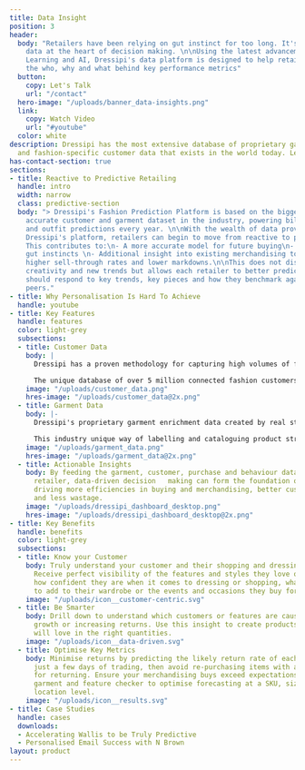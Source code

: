 ```yaml
---
title: Data Insight
position: 3
header:
  body: "Retailers have been relying on gut instinct for too long. It's time to put
    data at the heart of decision making. \n\nUsing the latest advancements in Machine
    Learning and AI, Dressipi's data platform is designed to help retailers understand
    the who, why and what behind key performance metrics"
  button:
    copy: Let's Talk
    url: "/contact"
  hero-image: "/uploads/banner_data-insights.png"
  link:
    copy: Watch Video
    url: "#youtube"
  color: white
description: Dressipi has the most extensive database of proprietary garment data
  and fashion-specific customer data that exists in the world today. Learn more.
has-contact-section: true
sections:
- title: Reactive to Predictive Retailing
  handle: intro
  width: narrow
  class: predictive-section
  body: "> Dressipi's Fashion Prediction Platform is based on the biggest and most
    accurate customer and garment dataset in the industry, powering billions of product
    and outfit predictions every year. \n\nWith the wealth of data provided from using
    Dressipi's platform, retailers can begin to move from reactive to predictive retailing.
    This contributes to:\n- A more accurate model for future buying\n- Honing expert
    gut instincts \n- Additional insight into existing merchandising tools to deliver
    higher sell-through rates and lower markdowns.\n\nThis does not distract from
    creativity and new trends but allows each retailer to better predict how they
    should respond to key trends, key pieces and how they benchmark against their
    peers."
- title: Why Personalisation Is Hard To Achieve
  handle: youtube
- title: Key Features
  handle: features
  color: light-grey
  subsections:
  - title: Customer Data
    body: |
      Dressipi has a proven methodology for capturing high volumes of fashion-specific customer data, giving retailers a deeper understanding of core customers and customer segments across all product sales and returns.

      The unique database of over 5 million connected fashion customers means retailers can see accurate data on attitudes to trends, preferences, lifestyle and where else the customer shops for key wardrobe items along with how their profile attributes shift over time.
    image: "/uploads/customer_data.png"
    hres-image: "/uploads/customer_data@2x.png"
  - title: Garment Data
    body: |-
      Dressipi's proprietary garment enrichment data created by real stylists is a world first. Each garment receives up to 35 data points which are checked and validated by an in-house stylist team.

      This industry unique way of labelling and cataloguing product streams gives the retailer a useful, data-driven view of all products attributes. It enables the platform to match the right size and fit of each garment to each customer as well as to create automated outfit suggestions in real-time that are personal to every customer.
    image: "/uploads/garment_data.png"
    hres-image: "/uploads/garment_data@2x.png"
  - title: Actionable Insights
    body: By feeding the garment, customer, purchase and behaviour data back to the
      retailer, data-driven decision   making can form the foundation of your business
      driving more efficiencies in buying and merchandising, better customer experiences
      and less wastage.
    image: "/uploads/dressipi_dashboard_desktop.png"
    hres-image: "/uploads/dressipi_dashboard_desktop@2x.png"
- title: Key Benefits
  handle: benefits
  color: light-grey
  subsections:
  - title: Know your Customer
    body: Truly understand your customer and their shopping and dressing preferences.
      Receive perfect visibility of the features and styles they love or won’t wear,
      how confident they are when it comes to dressing or shopping, what they want
      to add to their wardrobe or the events and occasions they buy for.
    image: "/uploads/icon__customer-centric.svg"
  - title: Be Smarter
    body: Drill down to understand which customers or features are causing high sales
      growth or increasing returns. Use this insight to create products your customers
      will love in the right quantities.
    image: "/uploads/icon__data-driven.svg"
  - title: Optimise Key Metrics
    body: Minimise returns by predicting the likely return rate of each product within
      just a few days of trading, then avoid re-purchasing items with a high propensity
      for returning. Ensure your merchandising buys exceed expectations by using Dressipi’s
      garment and feature checker to optimise forecasting at a SKU, size and individual
      location level.
    image: "/uploads/icon__results.svg"
- title: Case Studies
  handle: cases
  downloads:
  - Accelerating Wallis to be Truly Predictive
  - Personalised Email Success with N Brown
layout: product
---
```


